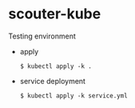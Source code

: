 # scouter-kube
Testing environment


  * apply

    ```
    $ kubectl apply -k .
    ```
  
  * service deployment

    ```
    $ kubectl apply -k service.yml
    ```
